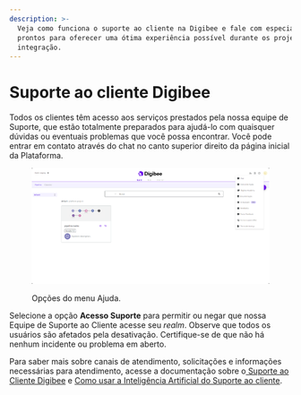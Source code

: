 ```yaml
---
description: >-
  Veja como funciona o suporte ao cliente na Digibee e fale com especialistas
  prontos para oferecer uma ótima experiência possível durante os projetos de
  integração.
---
```


# Suporte ao cliente Digibee

Todos os clientes têm acesso aos serviços prestados pela nossa equipe de Suporte, que estão totalmente preparados para ajudá-lo com quaisquer dúvidas ou eventuais problemas que você possa encontrar. Você pode entrar em contato através do chat no canto superior direito da página inicial da Plataforma.

<figure><img src="../../.gitbook/assets/suporte-ao-cliente-digibee.png" alt=""><figcaption><p>Opções do menu Ajuda.</p></figcaption></figure>

Selecione a opção **Acesso Suporte** para permitir ou negar que nossa Equipe de Suporte ao Cliente acesse seu _realm_. Observe que todos os usuários são afetados pela desativação. Certifique-se de que não há nenhum incidente ou problema em aberto.

Para saber mais sobre canais de atendimento, solicitações e informações necessárias para atendimento, acesse a documentação sobre o[ Suporte ao Cliente Digibee](https://intercom.help/godigibee/pt-BR/articles/6518706-suporte-ao-cliente-digibee) e [Como usar a Inteligência Artificial do Suporte ao cliente](https://docs.digibee.com/documentation/v/pt-br/general/suporte-ao-cliente-digibee/como-usar-a-inteligencia-artificial-do-suporte-ao-cliente).
